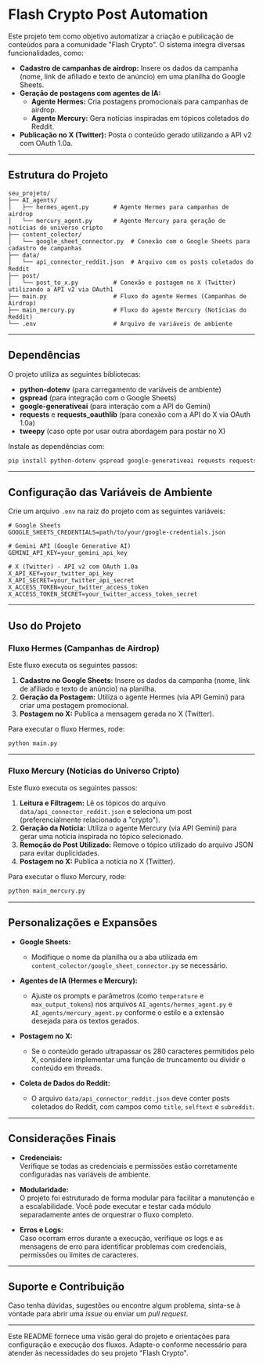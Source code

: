 # Flash Crypto Post Automation

Este projeto tem como objetivo automatizar a criação e publicação de conteúdos para a comunidade "Flash Crypto". O sistema integra diversas funcionalidades, como:

- **Cadastro de campanhas de airdrop:** Insere os dados da campanha (nome, link de afiliado e texto de anúncio) em uma planilha do Google Sheets.
- **Geração de postagens com agentes de IA:**  
  - **Agente Hermes:** Cria postagens promocionais para campanhas de airdrop.  
  - **Agente Mercury:** Gera notícias inspiradas em tópicos coletados do Reddit.
- **Publicação no X (Twitter):** Posta o conteúdo gerado utilizando a API v2 com OAuth 1.0a.

---

## Estrutura do Projeto

```
seu_projeto/
├── AI_agents/
│   ├── hermes_agent.py       # Agente Hermes para campanhas de airdrop
│   └── mercury_agent.py      # Agente Mercury para geração de notícias do universo cripto
├── content_colector/
│   └── google_sheet_connector.py  # Conexão com o Google Sheets para cadastro de campanhas
├── data/
│   └── api_connector_reddit.json  # Arquivo com os posts coletados do Reddit
├── post/
│   └── post_to_x.py          # Conexão e postagem no X (Twitter) utilizando a API v2 via OAuth1
├── main.py                   # Fluxo do agente Hermes (Campanhas de Airdrop)
├── main_mercury.py           # Fluxo do agente Mercury (Notícias do Reddit)
└── .env                      # Arquivo de variáveis de ambiente
```

---

## Dependências

O projeto utiliza as seguintes bibliotecas:

- **python-dotenv** (para carregamento de variáveis de ambiente)
- **gspread** (para integração com o Google Sheets)
- **google-generativeai** (para interação com a API do Gemini)
- **requests** e **requests_oauthlib** (para conexão com a API do X via OAuth 1.0a)
- **tweepy** (caso opte por usar outra abordagem para postar no X)

Instale as dependências com:

```bash
pip install python-dotenv gspread google-generativeai requests requests_oauthlib tweepy
```

---

## Configuração das Variáveis de Ambiente

Crie um arquivo `.env` na raiz do projeto com as seguintes variáveis:

```dotenv
# Google Sheets
GOOGLE_SHEETS_CREDENTIALS=path/to/your/google-credentials.json

# Gemini API (Google Generative AI)
GEMINI_API_KEY=your_gemini_api_key

# X (Twitter) - API v2 com OAuth 1.0a
X_API_KEY=your_twitter_api_key
X_API_SECRET=your_twitter_api_secret
X_ACCESS_TOKEN=your_twitter_access_token
X_ACCESS_TOKEN_SECRET=your_twitter_access_token_secret
```

---

## Uso do Projeto

### Fluxo Hermes (Campanhas de Airdrop)

Este fluxo executa os seguintes passos:
1. **Cadastro no Google Sheets:** Insere os dados da campanha (nome, link de afiliado e texto de anúncio) na planilha.
2. **Geração da Postagem:** Utiliza o agente Hermes (via API Gemini) para criar uma postagem promocional.
3. **Postagem no X:** Publica a mensagem gerada no X (Twitter).

Para executar o fluxo Hermes, rode:

```bash
python main.py
```

---

### Fluxo Mercury (Notícias do Universo Cripto)

Este fluxo executa os seguintes passos:
1. **Leitura e Filtragem:** Lê os tópicos do arquivo `data/api_connector_reddit.json` e seleciona um post (preferencialmente relacionado a "crypto").
2. **Geração da Notícia:** Utiliza o agente Mercury (via API Gemini) para gerar uma notícia inspirada no tópico selecionado.
3. **Remoção do Post Utilizado:** Remove o tópico utilizado do arquivo JSON para evitar duplicidades.
4. **Postagem no X:** Publica a notícia no X (Twitter).

Para executar o fluxo Mercury, rode:

```bash
python main_mercury.py
```

---

## Personalizações e Expansões

- **Google Sheets:**  
  - Modifique o nome da planilha ou a aba utilizada em `content_colector/google_sheet_connector.py` se necessário.

- **Agentes de IA (Hermes e Mercury):**  
  - Ajuste os prompts e parâmetros (como `temperature` e `max_output_tokens`) nos arquivos `AI_agents/hermes_agent.py` e `AI_agents/mercury_agent.py` conforme o estilo e a extensão desejada para os textos gerados.
  
- **Postagem no X:**  
  - Se o conteúdo gerado ultrapassar os 280 caracteres permitidos pelo X, considere implementar uma função de truncamento ou dividir o conteúdo em threads.

- **Coleta de Dados do Reddit:**  
  - O arquivo `data/api_connector_reddit.json` deve conter posts coletados do Reddit, com campos como `title`, `selftext` e `subreddit`.

---

## Considerações Finais

- **Credenciais:**  
  Verifique se todas as credenciais e permissões estão corretamente configuradas nas variáveis de ambiente.
  
- **Modularidade:**  
  O projeto foi estruturado de forma modular para facilitar a manutenção e a escalabilidade. Você pode executar e testar cada módulo separadamente antes de orquestrar o fluxo completo.

- **Erros e Logs:**  
  Caso ocorram erros durante a execução, verifique os logs e as mensagens de erro para identificar problemas com credenciais, permissões ou limites de caracteres.

---

## Suporte e Contribuição

Caso tenha dúvidas, sugestões ou encontre algum problema, sinta-se à vontade para abrir uma _issue_ ou enviar um _pull request_.

---

Este README fornece uma visão geral do projeto e orientações para configuração e execução dos fluxos. Adapte-o conforme necessário para atender às necessidades do seu projeto "Flash Crypto".